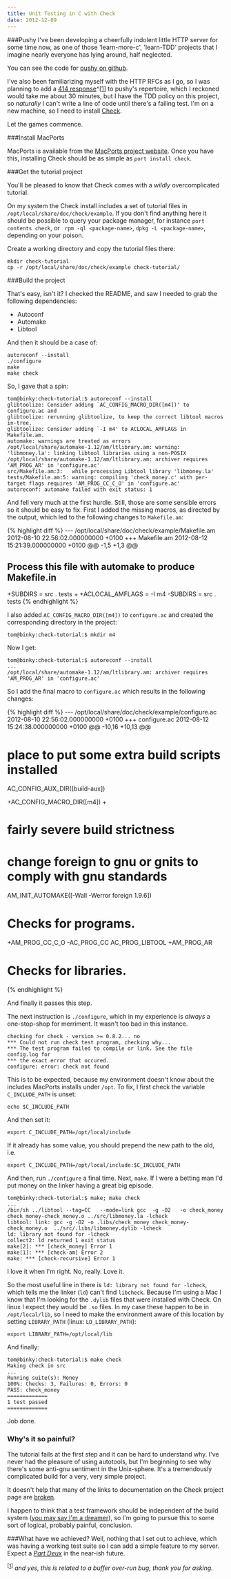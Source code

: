 ```yaml
---
title: Unit Testing in C with Check
date: 2012-12-09
---
```


###Pushy
I've been developing a cheerfully indolent little HTTP server for some
time now, as one of those 'learn-more-c', 'learn-TDD' projects that
I imagine nearly everyone has lying around, half neglected.

You can see the code for [pushy on github](https://github.com/TomRegan/pushy).

I've also been familiarizing myself with the HTTP RFCs as I go, so I was
planning to add a <a id="reverse-pooky"></a>[414 response](http://www.w3.org/Protocols/rfc2616/rfc2616-sec10.html#sec10.4.15)^[[1](#pookie)]
to pushy's repertoire, which I reckoned
would take me about 30 minutes, but I have the TDD policy on this
project, so _naturally_ I can't write a line of code until there's
a failing test. I'm on a new machine, so I need to install 
[Check](http://check.sourceforge.net/).

Let the games commence.

###Install MacPorts

MacPorts is available from the [MacPorts project website](http://www.macports.org/).
Once you have this, installing Check should be as simple as `port install check`.

###Get the tutorial project

You'll be pleased to know that Check comes with a _wildly_ overcomplicated 
tutorial.

On my system the Check install includes a set of tutorial files in 
`/opt/local/share/doc/check/example`. If you don't find anything here
it should be possible to query your package manager, for instance
`port contents check`, or ` rpm -ql <package-name>`,
`dpkg -L <package-name>`, depending on your poison.

Create a working directory and copy the tutorial files there:

    mkdir check-tutorial
    cp -r /opt/local/share/doc/check/example check-tutorial/

###Build the project

That's easy, isn't it? I checked the README, and saw I needed to
grab the following dependencies:
* Autoconf
* Automake
* Libtool

And then it should be a case of:

    autoreconf --install
    ./configure
    make
    make check

So, I gave that a spin:

    tom@binky:check-tutorial:$ autoreconf --install
    glibtoolize: Consider adding `AC_CONFIG_MACRO_DIR([m4])' to configure.ac and
    glibtoolize: rerunning glibtoolize, to keep the correct libtool macros in-tree.
    glibtoolize: Consider adding `-I m4' to ACLOCAL_AMFLAGS in Makefile.am.
    automake: warnings are treated as errors
    /opt/local/share/automake-1.12/am/ltlibrary.am: warning: 'libmoney.la': linking libtool libraries using a non-POSIX
    /opt/local/share/automake-1.12/am/ltlibrary.am: archiver requires 'AM_PROG_AR' in 'configure.ac'
    src/Makefile.am:3:   while processing Libtool library 'libmoney.la'
    tests/Makefile.am:5: warning: compiling 'check_money.c' with per-target flags requires 'AM_PROG_CC_C_O' in 'configure.ac'
    autoreconf: automake failed with exit status: 1

And fell very much at the first hurdle. Still, those are some sensible
errors so it should be easy to fix. First I added the missing macros, as
directed by the output, which led to the following changes to `Makefile.am`:

{% highlight diff %}
--- /opt/local/share/doc/check/example/Makefile.am 2012-08-10 22:56:02.000000000 +0100
+++ Makefile.am 2012-08-12 15:21:39.000000000 +0100
@@ -1,5 +1,3 @@
 ## Process this file with automake to produce Makefile.in
  
+SUBDIRS = src . tests
+
+ACLOCAL_AMFLAGS = -I m4
-SUBDIRS = src . tests
{% endhighlight %}

I also added `AC_CONFIG_MACRO_DIR([m4])` to `configure.ac` and created
the corresponding directory in the project:

    tom@binky:check-tutorial:$ mkdir m4

Now I get:

    tom@binky:check-tutorial:$ autoreconf --install
    ...
    /opt/local/share/automake-1.12/am/ltlibrary.am: archiver requires 'AM_PROG_AR' in 'configure.ac'

So I add the final macro to `configure.ac` which results in the
following changes:

{% highlight diff %}
--- /opt/local/share/doc/check/example/configure.ac 2012-08-10 22:56:02.000000000 +0100
+++ configure.ac 2012-08-12 15:24:38.000000000 +0100
@@ -10,16 +10,13 @@
# place to put some extra build scripts installed
AC_CONFIG_AUX_DIR([build-aux])

+AC_CONFIG_MACRO_DIR([m4])
+
# fairly severe build strictness
# change foreign to gnu or gnits to comply with gnu standards
AM_INIT_AUTOMAKE([-Wall -Werror foreign 1.9.6])

# Checks for programs.
+AM_PROG_CC_C_O
-AC_PROG_CC
AC_PROG_LIBTOOL
+AM_PROG_AR

# Checks for libraries.
{% endhighlight %}

And finally it passes this step.

The next instruction is `./configure`, which in my experience is _always_ 
a one-stop-shop for merriment. It wasn't too bad in this instance.

    checking for check - version >= 0.8.2... no
    *** Could not run check test program, checking why...
    *** The test program failed to compile or link. See the file config.log for
    *** the exact error that occured.
    configure: error: check not found

This is to be expected, because my environment doesn't know about the
includes MacPorts installs under `/opt`. To fix, I first check the variable
`C_INCLUDE_PATH` is unset:

    echo $C_INCLUDE_PATH

And then set it:

    export C_INCLUDE_PATH=/opt/local/include

If it already has some value, you should prepend the new path to the old,
i.e.

    export C_INCLUDE_PATH=/opt/local/include:$C_INCLUDE_PATH

And then, run `./configure` a final time. Next, `make`. If I were a betting
man I'd put money on the linker having a great big episode.

    tom@binky:check-tutorial:$ make; make check
    ...
    /bin/sh ../libtool --tag=CC   --mode=link gcc  -g -O2   -o check_money check_money-check_money.o ../src/libmoney.la -lcheck 
    libtool: link: gcc -g -O2 -o .libs/check_money check_money-check_money.o  ../src/.libs/libmoney.dylib -lcheck
    ld: library not found for -lcheck
    collect2: ld returned 1 exit status
    make[2]: *** [check_money] Error 1
    make[1]: *** [check-am] Error 2
    make: *** [check-recursive] Error 1

I love it when I'm right. No, really. Love it.

So the most useful line in there is `ld: library not found for -lcheck`,
which tells me the linker (`ld`) can't find `libcheck`. Because I'm using
a Mac I know that I'm looking for the `.dylib` files that were installed
with Check. On linux I expect they would be `.so` files. In my case
these happen to be in `/opt/local/lib`, so I need to make the environment
aware of this location by setting `LIBRARY_PATH` (linux: `LD_LIBRARY_PATH`):

    export LIBRARY_PATH=/opt/local/lib

And finally:

    tom@binky:check-tutorial:$ make check
    Making check in src
    ...
    Running suite(s): Money
    100%: Checks: 3, Failures: 0, Errors: 0
    PASS: check_money
    =============
    1 test passed
    =============

Job done.

### Why's it so painful?
The tutorial fails at the first step and it can be hard to understand why.
I've never had the pleasure of using autotools, but I'm beginning to see why there's some
anti-gnu sentiment in the Unix-sphere. It's a tremendously complicated
build for a very, very simple project.

It doesn't help that many of the links to documentation on the Check
project page are [broken](http://check.sourceforge.net/doc/check_html/index.html).

I happen to think
that a test framework should be independent of the build system
([you may say I'm a dreamer](http://www.youtube.com/watch?v=yRhq-yO1KN8)),
so I'm going to pursue this to some sort of logical, probably painful,
conclusion.

###What have we achieved?
Well, nothing that I set out to achieve, which was having a working
test suite so I can add a simple feature to my server. Expect a
_[Part Deux](http://www.youtube.com/watch?v=hEc-9hIdK0E)_
in the near-ish future.

<a id="pookie"></a>
<sup>[[1](#reverse-pooky)]</sup> _and yes, this is related to a buffer over-run bug, thank you for asking._
